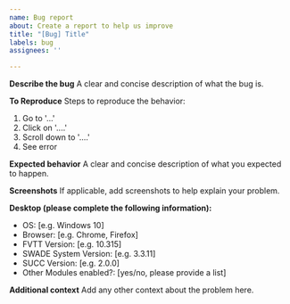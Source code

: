 ```yaml
---
name: Bug report
about: Create a report to help us improve
title: "[Bug] Title"
labels: bug
assignees: ''

---
```


**Describe the bug**
A clear and concise description of what the bug is.

**To Reproduce**
Steps to reproduce the behavior:
1. Go to '...'
2. Click on '....'
3. Scroll down to '....'
4. See error

**Expected behavior**
A clear and concise description of what you expected to happen.

**Screenshots**
If applicable, add screenshots to help explain your problem.

**Desktop (please complete the following information):**
 - OS: [e.g. Windows 10]
 - Browser: [e.g. Chrome, Firefox]
 - FVTT Version: [e.g. 10.315]
 - SWADE System Version: [e.g. 3.3.11]
 - SUCC Version:  [e.g. 2.0.0]
 - Other Modules enabled?:  [yes/no, please provide a list]

**Additional context**
Add any other context about the problem here.
